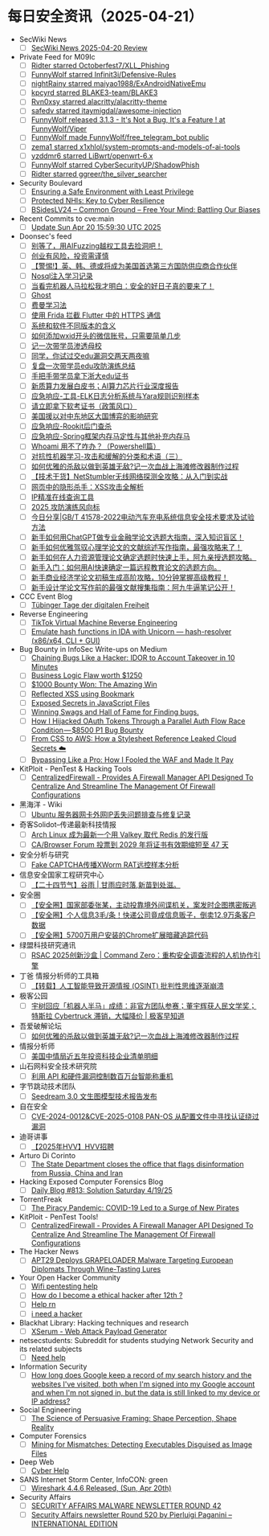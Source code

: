 # 每日安全资讯（2025-04-21）

- SecWiki News
  - [ ] [SecWiki News 2025-04-20 Review](http://www.sec-wiki.com/?2025-04-20)
- Private Feed for M09Ic
  - [ ] [Ridter starred Octoberfest7/XLL_Phishing](https://github.com/Octoberfest7/XLL_Phishing)
  - [ ] [FunnyWolf starred Infinit3i/Defensive-Rules](https://github.com/Infinit3i/Defensive-Rules)
  - [ ] [nightRainy starred maiyao1988/ExAndroidNativeEmu](https://github.com/maiyao1988/ExAndroidNativeEmu)
  - [ ] [kpcyrd starred BLAKE3-team/BLAKE3](https://github.com/BLAKE3-team/BLAKE3)
  - [ ] [Rvn0xsy starred alacritty/alacritty-theme](https://github.com/alacritty/alacritty-theme)
  - [ ] [safedv starred itaymigdal/awesome-injection](https://github.com/itaymigdal/awesome-injection)
  - [ ] [FunnyWolf released 3.1.3 - It's Not a Bug, It's a Feature ! at FunnyWolf/Viper](https://github.com/FunnyWolf/Viper/releases/tag/v3.1.3)
  - [ ] [FunnyWolf made FunnyWolf/free_telegram_bot public](https://github.com/FunnyWolf/free_telegram_bot)
  - [ ] [zema1 starred x1xhlol/system-prompts-and-models-of-ai-tools](https://github.com/x1xhlol/system-prompts-and-models-of-ai-tools)
  - [ ] [yzddmr6 starred LiBwrt/openwrt-6.x](https://github.com/LiBwrt/openwrt-6.x)
  - [ ] [FunnyWolf starred CyberSecurityUP/ShadowPhish](https://github.com/CyberSecurityUP/ShadowPhish)
  - [ ] [Ridter starred ggreer/the_silver_searcher](https://github.com/ggreer/the_silver_searcher)
- Security Boulevard
  - [ ] [Ensuring a Safe Environment with Least Privilege](https://securityboulevard.com/2025/04/ensuring-a-safe-environment-with-least-privilege/?utm_source=rss&utm_medium=rss&utm_campaign=ensuring-a-safe-environment-with-least-privilege)
  - [ ] [Protected NHIs: Key to Cyber Resilience](https://securityboulevard.com/2025/04/protected-nhis-key-to-cyber-resilience/?utm_source=rss&utm_medium=rss&utm_campaign=protected-nhis-key-to-cyber-resilience)
  - [ ] [BSidesLV24 – Common Ground – Free Your Mind: Battling Our Biases](https://securityboulevard.com/2025/04/bsideslv24-common-ground-free-your-mind-battling-our-biases/?utm_source=rss&utm_medium=rss&utm_campaign=bsideslv24-common-ground-free-your-mind-battling-our-biases)
- Recent Commits to cve:main
  - [ ] [Update Sun Apr 20 15:59:30 UTC 2025](https://github.com/trickest/cve/commit/d1105969747a8dd102f293efab99303f928f9b0c)
- Doonsec's feed
  - [ ] [别等了，用AIFuzzing越权工具去捡洞吧！](https://mp.weixin.qq.com/s?__biz=Mzg2NTkwODU3Ng==&mid=2247515036&idx=1&sn=8a6d6ac390cecac8ed046739823bfd49)
  - [ ] [创业有风险，投资需谨慎](https://mp.weixin.qq.com/s?__biz=MzI1Mjc3NTUwMQ==&mid=2247539379&idx=1&sn=0b19f76cb6b19a9d937d5ef030c2f01b)
  - [ ] [【警惕!】英、韩、德或将成为美国首选第三方国防供应商合作伙伴](https://mp.weixin.qq.com/s?__biz=MzkxMTA3MDk3NA==&mid=2247487558&idx=1&sn=b92f7d916ef33f1b2c1313bc875e1815)
  - [ ] [Nosql注入学习记录](https://mp.weixin.qq.com/s?__biz=Mzk1Nzk3MjA5Ng==&mid=2247484898&idx=1&sn=3d97ca75d298531e00dbf31a4f0268ee)
  - [ ] [当看完机器人马拉松我才明白：安全的好日子真的要来了！](https://mp.weixin.qq.com/s?__biz=MzAxOTk3NTg5OQ==&mid=2247492862&idx=1&sn=172f2df35842fbf2a96df97ef556ce63)
  - [ ] [Ghost](https://mp.weixin.qq.com/s?__biz=Mzk1NzY0NzMyMw==&mid=2247491920&idx=1&sn=c6b66fad8c14738c9f09c485070e5fd6)
  - [ ] [费曼学习法](https://mp.weixin.qq.com/s?__biz=Mzk0MTI4NTIzNQ==&mid=2247493399&idx=1&sn=c92f2704d6edb26c5722d8f26c818812)
  - [ ] [使用 Frida 拦截 Flutter 中的 HTTPS 通信](https://mp.weixin.qq.com/s?__biz=MzAxODM5ODQzNQ==&mid=2247488064&idx=1&sn=2bfe03f554c3a56d61ba04f36175ea71)
  - [ ] [系统和软件不同版本的含义](https://mp.weixin.qq.com/s?__biz=MzI5NDg0ODkwMQ==&mid=2247486235&idx=1&sn=15cd07acfa35ff5afdf038fd0c4a81fc)
  - [ ] [如何添加wxid开头的微信账号，只需要简单几步](https://mp.weixin.qq.com/s?__biz=MzI2OTk4MTA3Ng==&mid=2247497156&idx=1&sn=4f05b7f3d0c03ab634b2d2650ef9d66a)
  - [ ] [记一次带学员渗透母校](https://mp.weixin.qq.com/s?__biz=MzU3Mjk2NDU2Nw==&mid=2247493292&idx=1&sn=7b1881174201094a5449fe1400ddc8a6)
  - [ ] [同学，你试过交edu漏洞交两天两夜嘛](https://mp.weixin.qq.com/s?__biz=MzU3Mjk2NDU2Nw==&mid=2247493292&idx=2&sn=0d706a4064111b3e131f24460b2f2c56)
  - [ ] [复盘一次带学员edu攻防演练总结](https://mp.weixin.qq.com/s?__biz=MzU3Mjk2NDU2Nw==&mid=2247493292&idx=3&sn=b4a1583499bcc5ccbffd6b312fb5a322)
  - [ ] [手把手带学员拿下浙大edu证书](https://mp.weixin.qq.com/s?__biz=MzU3Mjk2NDU2Nw==&mid=2247493292&idx=4&sn=cd157b6471a1ab1e63b8dbfe0f62b42e)
  - [ ] [新质算力发展白皮书；AI算力芯片行业深度报告](https://mp.weixin.qq.com/s?__biz=MjM5OTk4MDE2MA==&mid=2655275766&idx=1&sn=9018cbfb1226cf5eda23ce3011dc3438)
  - [ ] [应急响应-工具-ELK日志分析系统与Yara规则识别样本](https://mp.weixin.qq.com/s?__biz=MzkxODg3MTU4NA==&mid=2247484088&idx=1&sn=095fe6d0be44ff036e6e7286b6030851)
  - [ ] [请立即拿下软考证书（政策风口）](https://mp.weixin.qq.com/s?__biz=Mzg2ODYxMzY3OQ==&mid=2247519062&idx=1&sn=a3cbb5572ce73e0e29a59da9858192d7)
  - [ ] [美国援以对中东地区大国博弈的影响研究](https://mp.weixin.qq.com/s?__biz=MzI1OTExNDY1NQ==&mid=2651620650&idx=1&sn=5ef4f38cdaa0e96e0c508266e1f16b59)
  - [ ] [应急响应-Rookit后门查杀](https://mp.weixin.qq.com/s?__biz=MzkxODg3MTU4NA==&mid=2247484064&idx=1&sn=ca97a57a79026a03a37ab2678f3cb801)
  - [ ] [应急响应-Spring框架内存马定性与其他补充内存马](https://mp.weixin.qq.com/s?__biz=MzkxODg3MTU4NA==&mid=2247484044&idx=1&sn=fd5ad2a3a109d794954bf5b5dea662e5)
  - [ ] [Whoami 用不了咋办？（Powershell篇）](https://mp.weixin.qq.com/s?__biz=Mzg3OTUxNTU2NQ==&mid=2247490238&idx=1&sn=922b9a06646f38a1567671d5ae88be72)
  - [ ] [对抗性机器学习-攻击和缓解的分类和术语（三）](https://mp.weixin.qq.com/s?__biz=Mzg3OTUxNTU2NQ==&mid=2247490238&idx=2&sn=b61b3777a1add04fd2c6044e280722ce)
  - [ ] [如何优雅的杀敌以做到英雄无敌?记一次血战上海滩修改器制作过程](https://mp.weixin.qq.com/s?__biz=Mzg3OTUxNTU2NQ==&mid=2247490238&idx=3&sn=97fe7332522189ec7c37992e0552f01f)
  - [ ] [【技术干货】NetStumbler无线网络探测全攻略：从入门到实战](https://mp.weixin.qq.com/s?__biz=Mzg3OTUxNTU2NQ==&mid=2247490238&idx=4&sn=e0d660f83f0155a8c3ec9723d2287cca)
  - [ ] [网页中的隐形杀手：XSS攻击全解析](https://mp.weixin.qq.com/s?__biz=MzI5MjY4MTMyMQ==&mid=2247491238&idx=1&sn=d93b4308d155c02cc77a0d4585d1669f)
  - [ ] [IP精准在线查询工具](https://mp.weixin.qq.com/s?__biz=MzkwMzUyNDIwMA==&mid=2247484093&idx=1&sn=3c7cc2b89ae2c4808c06d5a259b3b9d7)
  - [ ] [2025 攻防演练风向标](https://mp.weixin.qq.com/s?__biz=MzkwNDI0MjkzOA==&mid=2247485999&idx=1&sn=9fe7d068be1f1e2ce5f7a2eef539fdc5)
  - [ ] [今日分享|GB/T 41578-2022电动汽车充电系统信息安全技术要求及试验方法](https://mp.weixin.qq.com/s?__biz=MzUyNjk2MDU4MQ==&mid=2247486905&idx=1&sn=3ab4973d4324681446235fa2a3e4714e)
  - [ ] [新手如何用ChatGPT做专业金融学论文选题大指南，深入知识盲区！](https://mp.weixin.qq.com/s?__biz=MzU4MzM4MzQ1MQ==&mid=2247496921&idx=1&sn=ee85bcd89139ed0fc4bb4c823c58cf03)
  - [ ] [新手如何优雅驾驭心理学论文的文献综述写作指南，最强攻略来了！](https://mp.weixin.qq.com/s?__biz=MzU4MzM4MzQ1MQ==&mid=2247496921&idx=2&sn=81224600f80e22cec878661aa7381067)
  - [ ] [新手如何在人力资源管理论文确定选题时快速上手，阿九亲授选题攻略。](https://mp.weixin.qq.com/s?__biz=MzU4MzM4MzQ1MQ==&mid=2247496921&idx=3&sn=c898552786f4f94df78e66e6f45cc218)
  - [ ] [新手入门：如何用AI快速确定一篇远程教育论文的选题方向。](https://mp.weixin.qq.com/s?__biz=MzU4MzM4MzQ1MQ==&mid=2247496921&idx=4&sn=9838e7bf4ad2bca3080a93c2d5867c75)
  - [ ] [新手商业经济学论文初稿生成高阶攻略，10分钟掌握高级教程！](https://mp.weixin.qq.com/s?__biz=MzU4MzM4MzQ1MQ==&mid=2247496921&idx=5&sn=a152ba6a55a277212dfd214f94a8d553)
  - [ ] [新手设计学论文写作前的最强文献搜集指南：阿九牛逼笔记公开！](https://mp.weixin.qq.com/s?__biz=MzU4MzM4MzQ1MQ==&mid=2247496921&idx=6&sn=1fb45707f403e38eb9b05963e970e3b1)
- CCC Event Blog
  - [ ] [Tübinger Tage der digitalen Freiheit](https://events.ccc.de/2025/04/20/tag-der-digitalen-freiheit4/)
- Reverse Engineering
  - [ ] [TikTok Virtual Machine Reverse Engineering](https://www.reddit.com/r/ReverseEngineering/comments/1k3ki03/tiktok_virtual_machine_reverse_engineering/)
  - [ ] [Emulate hash functions in IDA with Unicorn — hash-resolver (x86/x64, CLI + GUI)](https://www.reddit.com/r/ReverseEngineering/comments/1k3wykt/emulate_hash_functions_in_ida_with_unicorn/)
- Bug Bounty in InfoSec Write-ups on Medium
  - [ ] [Chaining Bugs Like a Hacker: IDOR to Account Takeover in 10 Minutes](https://infosecwriteups.com/chaining-bugs-like-a-hacker-idor-to-account-takeover-in-10-minutes-db0cba198007?source=rss----7b722bfd1b8d--bug_bounty)
  - [ ] [Business Logic Flaw worth $1250](https://infosecwriteups.com/business-logic-flaw-worth-1250-35efcd1b9af9?source=rss----7b722bfd1b8d--bug_bounty)
  - [ ] [$1000 Bounty Won: The Amazing Win](https://infosecwriteups.com/1000-bounty-won-the-amazing-win-22da06954089?source=rss----7b722bfd1b8d--bug_bounty)
  - [ ] [Reflected XSS using Bookmark](https://infosecwriteups.com/reflected-xss-using-bookmark-937cf27c5725?source=rss----7b722bfd1b8d--bug_bounty)
  - [ ] [Exposed Secrets in JavaScript Files](https://infosecwriteups.com/exposed-secrets-in-javascript-files-430a76834952?source=rss----7b722bfd1b8d--bug_bounty)
  - [ ] [Winning Swags and Hall of Fame for Finding bugs.](https://infosecwriteups.com/winning-swags-and-hall-of-fame-for-finding-bugs-7402555fefe3?source=rss----7b722bfd1b8d--bug_bounty)
  - [ ] [How I Hijacked OAuth Tokens Through a Parallel Auth Flow Race Condition — $8500 P1 Bug Bounty](https://infosecwriteups.com/how-i-hijacked-oauth-tokens-through-a-parallel-auth-flow-race-condition-8500-p1-bug-bounty-7af1cccc4d4c?source=rss----7b722bfd1b8d--bug_bounty)
  - [ ] [From CSS to AWS: How a Stylesheet Reference Leaked Cloud Secrets ☁️](https://infosecwriteups.com/from-css-to-aws-how-a-stylesheet-reference-leaked-cloud-secrets-%EF%B8%8F-c55e5048777e?source=rss----7b722bfd1b8d--bug_bounty)
  - [ ] [Bypassing Like a Pro: How I Fooled the WAF and Made It Pay](https://infosecwriteups.com/bypassing-like-a-pro-how-i-fooled-the-waf-and-made-it-pay-e433193e1d9d?source=rss----7b722bfd1b8d--bug_bounty)
- KitPloit - PenTest &amp; Hacking Tools
  - [ ] [CentralizedFirewall - Provides A Firewall Manager API Designed To Centralize And Streamline The Management Of Firewall Configurations](http://www.kitploit.com/2025/04/centralizedfirewall-provides-firewall.html)
- 黑海洋 - Wiki
  - [ ] [Ubuntu 服务器网卡外网IP丢失问题排查与修复记录](https://blog.upx8.com/4759)
- 奇客Solidot–传递最新科技情报
  - [ ] [Arch Linux 成为最新一个用 Valkey 取代 Redis 的发行版](https://www.solidot.org/story?sid=81095)
  - [ ] [CA/Browser Forum 投票到 2029 年将证书有效期缩短至 47 天](https://www.solidot.org/story?sid=81094)
- 安全分析与研究
  - [ ] [Fake CAPTCHA传播XWorm RAT远控样本分析](https://mp.weixin.qq.com/s?__biz=MzA4ODEyODA3MQ==&mid=2247491652&idx=1&sn=e363808b2b9aec4a61d95a966f5501dd&subscene=0)
- 信息安全国家工程研究中心
  - [ ] [【二十四节气】谷雨 | 甘雨应时落,新苗到处滋。](https://mp.weixin.qq.com/s?__biz=MzU5OTQ0NzY3Ng==&mid=2247499347&idx=1&sn=490c21177937b430d01450dd97867842&subscene=0)
- 安全圈
  - [ ] [【安全圈】国家部委张某，主动投靠境外间谍机关，案发时企图携密叛逃](https://mp.weixin.qq.com/s?__biz=MzIzMzE4NDU1OQ==&mid=2652069186&idx=1&sn=61924afdbc1ff980ab4242f33589c352&subscene=0)
  - [ ] [【安全圈】个人信息3毛/条！快递公司竟成信息贩子，倒卖12.9万条客户数据](https://mp.weixin.qq.com/s?__biz=MzIzMzE4NDU1OQ==&mid=2652069186&idx=2&sn=13b718634e721adf6bd2013d5b004d40&subscene=0)
  - [ ] [【安全圈】5700万用户安装的Chrome扩展暗藏追踪代码](https://mp.weixin.qq.com/s?__biz=MzIzMzE4NDU1OQ==&mid=2652069186&idx=3&sn=2b50780a02195bca113399ee09912a67&subscene=0)
- 绿盟科技研究通讯
  - [ ] [RSAC 2025创新沙盒 | Command Zero：重构安全调查流程的人机协作引擎](https://mp.weixin.qq.com/s?__biz=MzIyODYzNTU2OA==&mid=2247498676&idx=1&sn=9361940cf30e7f16cfb5dc6ec90144cf&subscene=0)
- 丁爸 情报分析师的工具箱
  - [ ] [【转载】人工智能导致开源情报 (OSINT) 批判性思维逐渐崩溃](https://mp.weixin.qq.com/s?__biz=MzI2MTE0NTE3Mw==&mid=2651149778&idx=1&sn=640327cd28d188e93e5b1305767c4735&subscene=0)
- 极客公园
  - [ ] [宇树回应「机器人半马」成绩：非官方团队参赛；董宇辉获人民文学奖；特斯拉 Cybertruck 滞销，大幅降价 | 极客早知道](https://mp.weixin.qq.com/s?__biz=MTMwNDMwODQ0MQ==&mid=2653077897&idx=1&sn=a2f0d6b73a582bf1ae2f3f882b22a9d9&subscene=0)
- 吾爱破解论坛
  - [ ] [如何优雅的杀敌以做到英雄无敌?记一次血战上海滩修改器制作过程](https://mp.weixin.qq.com/s?__biz=MjM5Mjc3MDM2Mw==&mid=2651142521&idx=1&sn=cf66e4ca95f972eab6032873d99339fc&subscene=0)
- 情报分析师
  - [ ] [美国中情局近五年投资科技企业清单明细](https://mp.weixin.qq.com/s?__biz=MzA3Mjc1MTkwOA==&mid=2650560744&idx=1&sn=f19d53e8cd16a90cd4778caf54f7023d&subscene=0)
- 山石网科安全技术研究院
  - [ ] [利用 API 和硬件漏洞控制数百万台智能称重机](https://mp.weixin.qq.com/s?__biz=MzUzMDUxNTE1Mw==&mid=2247511702&idx=1&sn=cf6f539d15581b23e00b54cfb765c33c&subscene=0)
- 字节跳动技术团队
  - [ ] [Seedream 3.0 文生图模型技术报告发布](https://mp.weixin.qq.com/s?__biz=MzI1MzYzMjE0MQ==&mid=2247514123&idx=1&sn=6195baa554590c35d1b162cbdfff3998&subscene=0)
- 自在安全
  - [ ] [CVE-2024-0012&CVE-2025-0108 PAN-OS 从配置文件中寻找认证绕过漏洞](https://mp.weixin.qq.com/s?__biz=Mzk0NTU5Mjg0Ng==&mid=2247491776&idx=1&sn=8fe7433aaae447fe8dc9569ef0f44bc3&subscene=0)
- 迪哥讲事
  - [ ] [【2025年HVV】HVV招聘](https://mp.weixin.qq.com/s?__biz=MzIzMTIzNTM0MA==&mid=2247497467&idx=1&sn=655e349e245dbe6bebc719942291b3ac&subscene=0)
- Arturo Di Corinto
  - [ ] [The State Department closes the office that flags disinformation from Russia, China and Iran](https://dicorinto.it/articoli/the-state-department-closes-the-office-that-flags-disinformation-from-russia-china-and-iran/)
- Hacking Exposed Computer Forensics Blog
  - [ ] [Daily Blog #813: Solution Saturday 4/19/25](https://www.hecfblog.com/2025/04/daily-blog-813-solution-saturday-41925.html)
- TorrentFreak
  - [ ] [The Piracy Pandemic: COVID-19 Led to a Surge of New Pirates](https://torrentfreak.com/the-piracy-pandemic-covid-19-led-to-a-surge-of-new-pirates-250420/)
- KitPloit - PenTest Tools!
  - [ ] [CentralizedFirewall - Provides A Firewall Manager API Designed To Centralize And Streamline The Management Of Firewall Configurations](http://www.kitploit.com/2025/04/centralizedfirewall-provides-firewall.html)
- The Hacker News
  - [ ] [APT29 Deploys GRAPELOADER Malware Targeting European Diplomats Through Wine-Tasting Lures](https://thehackernews.com/2025/04/apt29-deploys-grapeloader-malware.html)
- Your Open Hacker Community
  - [ ] [Wifi pentesting help](https://www.reddit.com/r/HowToHack/comments/1k3f96g/wifi_pentesting_help/)
  - [ ] [How do I become a ethical hacker after 12th ?](https://www.reddit.com/r/HowToHack/comments/1k3segn/how_do_i_become_a_ethical_hacker_after_12th/)
  - [ ] [Help rn](https://www.reddit.com/r/HowToHack/comments/1k3r3ks/help_rn/)
  - [ ] [i need a hacker](https://www.reddit.com/r/HowToHack/comments/1k3rp4p/i_need_a_hacker/)
- Blackhat Library: Hacking techniques and research
  - [ ] [XSerum - Web Attack Payload Generator](https://www.reddit.com/r/blackhat/comments/1k3x7it/xserum_web_attack_payload_generator/)
- netsecstudents: Subreddit for students studying Network Security and its related subjects
  - [ ] [Need help](https://www.reddit.com/r/netsecstudents/comments/1k3kk7l/need_help/)
- Information Security
  - [ ] [How long does Google keep a record of my search history and the websites I've visited, both when I'm signed into my Google account and when I'm not signed in, but the data is still linked to my device or IP address?](https://www.reddit.com/r/Information_Security/comments/1k3trbq/how_long_does_google_keep_a_record_of_my_search/)
- Social Engineering
  - [ ] [The Science of Persuasive Framing: Shape Perception, Shape Reality](https://www.reddit.com/r/SocialEngineering/comments/1k3qnfj/the_science_of_persuasive_framing_shape/)
- Computer Forensics
  - [ ] [Mining for Mismatches: Detecting Executables Disguised as Image Files](https://www.reddit.com/r/computerforensics/comments/1k3l9k8/mining_for_mismatches_detecting_executables/)
- Deep Web
  - [ ] [Cyber Help](https://www.reddit.com/r/deepweb/comments/1k3vjnx/cyber_help/)
- SANS Internet Storm Center, InfoCON: green
  - [ ] [Wireshark 4.4.6 Released, (Sun, Apr 20th)](https://isc.sans.edu/diary/rss/31872)
- Security Affairs
  - [ ] [SECURITY AFFAIRS MALWARE NEWSLETTER ROUND 42](https://securityaffairs.com/176725/malware/security-affairs-malware-newsletter-round-42.html)
  - [ ] [Security Affairs newsletter Round 520 by Pierluigi Paganini – INTERNATIONAL EDITION](https://securityaffairs.com/176716/breaking-news/security-affairs-newsletter-round-520-by-pierluigi-paganini-international-edition.html)
